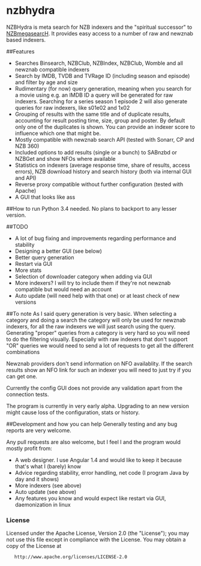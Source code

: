 # nzbhydra
NZBHydra is meta search for NZB indexers and the "spiritual successor" to [NZBmegasearcH](https://github.com/pillone/usntssearch). It provides easy access to a number of raw and newznab based indexers.


##Features
* Searches Binsearch, NZBClub, NZBIndex, NZBClub, Womble and all newznab compatible indexers
* Search by IMDB, TVDB and TVRage ID (including season and episode) and filter by age and size
* Rudimentary (for now) query generation, meaning when you search for a movie using e.g. an IMDB ID a query will be generated for raw indexers. Searching for a series season 1 episode 2 will also generate queries for raw indexers, like s01e02 and 1x02
* Grouping of results with the same title and of duplicate results, accounting for result posting time, size, group and poster. By default only one of the duplicates is shown. You can provide an indexer score to influence which one that might be.
* Mostly compatible with newznab search API (tested with Sonarr, CP and NZB 360)
* Included options to add results (single or a bunch) to SABnzbd or NZBGet and show NFOs where available
* Statistics on indexers (average  response time, share of results, access errors), NZB download history  and search history (both via internal GUI and API)
* Reverse proxy compatible without further configuration (tested with Apache)
* A GUI that looks like ass

##How to run
Python 3.4 needed. No plans to backport to any lesser version.

##TODO
* A lot of bug fixing and improvements regarding performance and stability
* Designing a better GUI (see below)
* Better query generation
* Restart via GUI
* More stats
* Selection of downloader category when adding via GUI
* More indexers? I will try to include them if they're not newznab compatible but would need an account
* Auto update (will need help with that one) or at least check of new versions

##To note
As I said query generation is very basic. When selecting a category and doing a search the category will only be used for newznab indexers, for all the raw indexers we will just search using the query. Generating "proper" queries from a category is very hard so you will need to do the filtering visually. Especially with raw indexers that don't support "OR" queries we would need to send a lot of requests to get all the different combinations

Newznab providers don't send information on NFO availablity. If the search results show an NFO link for such an indexer you will need to just try if you can get one.

Currently the config GUI does not provide any validation apart from the connection tests.

The program is currently in very early alpha. Upgrading to an new version might cause loss of the configuration, stats or history.

##Development and how you can help
Generally testing and any bug reports are very welcome.

Any pull requests are also welcome, but I feel I and the program would mostly profit from:
* A web designer. I use Angular 1.4 and would like to keep it because that's what I (barely) know
* Advice regarding stability, error handling, net code (I program Java by day and it shows)
* More indexers (see above)
* Auto update (see above)
* Any features you know and would expect like restart via GUI, daemonization in linux

### License ###
   Licensed under the Apache License, Version 2.0 (the "License");
   you may not use this file except in compliance with the License.
   You may obtain a copy of the License at

       http://www.apache.org/licenses/LICENSE-2.0
